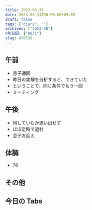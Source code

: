 ```yaml
---
title: 2023-08-31
date: 2023-08-31T00:00:00+09:00
draft: false
tags: ["diary", ""]
archives: ["2023-08"]
n年日記: ["0831"]
slug: 470538
---
```


## 午前

- 息子通園
- 昨日の実験を分析すると、できていた
- ということで、同じ条件でもう一回
- ミーティング

## 午後

- 何していたか思い出せず
- ほぼ定時で退社
- 息子お迎え

## 体調

- 78

## その他

## 今日の Tabs
